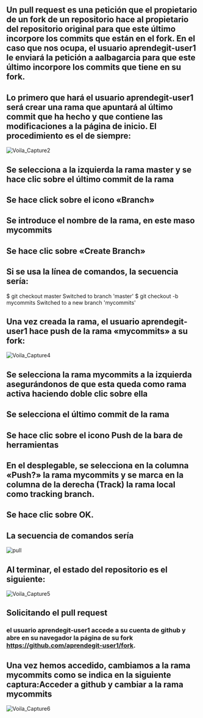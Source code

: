 ## Un pull request es una petición que el propietario de un fork de un repositorio hace al propietario del repositorio original para que este último incorpore los commits que están en el fork. En el caso que nos ocupa, el usuario aprendegit-user1 le enviará la petición a aalbagarcia para que este último incorpore los commits que tiene en su fork.

## Lo primero que hará el usuario aprendegit-user1 será crear una rama que apuntará al último commit que ha hecho y que contiene las modificaciones a la página de inicio. El procedimiento es el de siempre:

![Voila_Capture2](https://user-images.githubusercontent.com/72433702/153570946-ad60221b-776c-4d78-a528-6d8f18472ea8.png)





 ##   Se selecciona a la izquierda la rama master y se hace clic sobre el último commit de la rama
  ##  Se hace click sobre el icono «Branch»
   ## Se introduce el nombre de la rama, en este maso mycommits
   ## Se hace clic sobre «Create Branch»

## Si se usa la línea de comandos, la secuencia sería:

$ git checkout master
Switched to branch 'master'
$ git checkout -b mycommits
Switched to a new branch 'mycommits'


## Una vez creada la rama, el usuario aprendegit-user1 hace push de la rama «mycommits» a su fork:

![Voila_Capture4](https://user-images.githubusercontent.com/72433702/153573477-d2c4bf99-812e-4089-b0f8-61f254d6147d.png)



## Se selecciona la rama mycommits a la izquierda asegurándonos de que esta queda como rama activa haciendo doble clic sobre ella
## Se selecciona el último commit de la rama
## Se hace clic sobre el icono Push de la bara de herramientas
## En el desplegable, se selecciona en la columna «Push?» la rama mycommits y se marca en la columna de la derecha (Track) la rama local como tracking branch.
## Se hace clic sobre OK.

## La secuencia de comandos sería 

![pull](https://user-images.githubusercontent.com/72433702/154037776-7fc00c34-8d78-443a-b091-1925e3f83fb7.PNG)


## Al terminar, el estado del repositorio es el siguiente:


![Voila_Capture5](https://user-images.githubusercontent.com/72433702/154037910-32926dcb-feec-4ca4-a501-d3694020bd65.png)


## Solicitando el pull request

 ### el usuario aprendegit-user1 accede a su cuenta de github y abre en su navegador la página de su fork https://github.com/aprendegit-user1/fork.


## Una vez hemos accedido, cambiamos a la rama mycommits como se indica en la siguiente captura:Acceder a github y cambiar a la rama mycommits
![Voila_Capture6](https://user-images.githubusercontent.com/72433702/154038189-64b33bad-5a03-4fe0-a8cf-b6859649d077.png)


